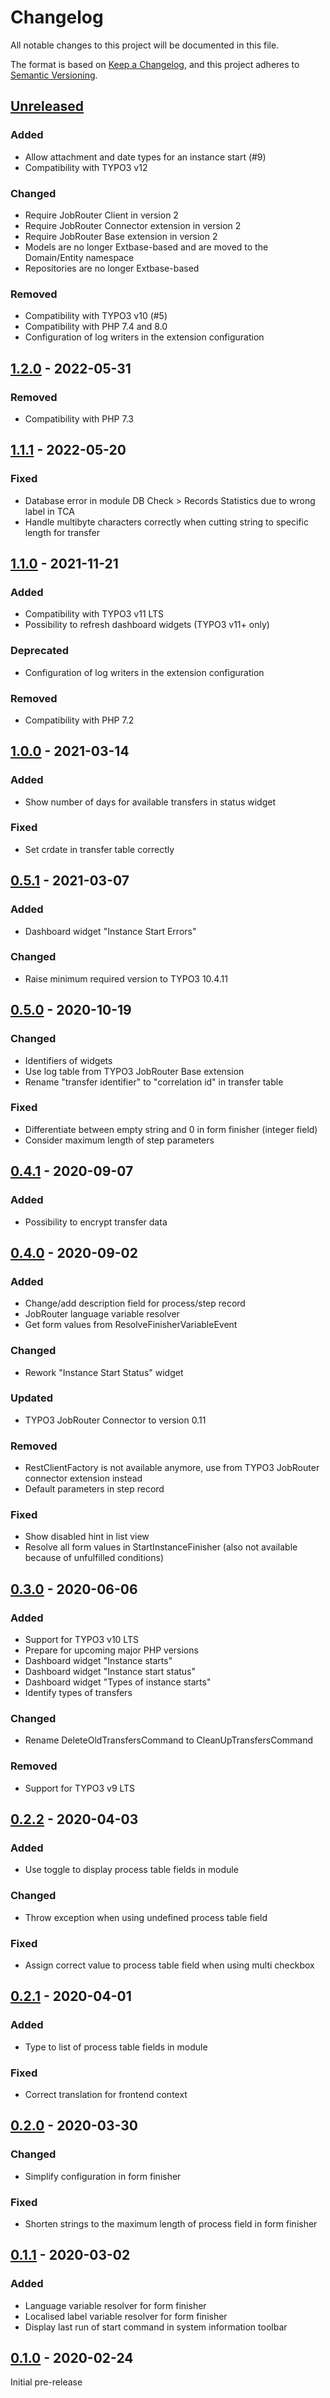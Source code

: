 # Changelog
All notable changes to this project will be documented in this file.

The format is based on [Keep a Changelog](https://keepachangelog.com/en/1.0.0/),
and this project adheres to [Semantic Versioning](https://semver.org/spec/v2.0.0.html).

## [Unreleased]

### Added
- Allow attachment and date types for an instance start (#9)
- Compatibility with TYPO3 v12

### Changed
- Require JobRouter Client in version 2
- Require JobRouter Connector extension in version 2
- Require JobRouter Base extension in version 2
- Models are no longer Extbase-based and are moved to the Domain/Entity namespace
- Repositories are no longer Extbase-based

### Removed
- Compatibility with TYPO3 v10 (#5)
- Compatibility with PHP 7.4 and 8.0
- Configuration of log writers in the extension configuration

## [1.2.0] - 2022-05-31

### Removed
- Compatibility with PHP 7.3

## [1.1.1] - 2022-05-20

### Fixed
- Database error in module DB Check > Records Statistics due to wrong label in TCA
- Handle multibyte characters correctly when cutting string to specific length for transfer

## [1.1.0] - 2021-11-21

### Added
- Compatibility with TYPO3 v11 LTS
- Possibility to refresh dashboard widgets (TYPO3 v11+ only)

### Deprecated
- Configuration of log writers in the extension configuration

### Removed
- Compatibility with PHP 7.2

## [1.0.0] - 2021-03-14

### Added
- Show number of days for available transfers in status widget

### Fixed
- Set crdate in transfer table correctly

## [0.5.1] - 2021-03-07

### Added
- Dashboard widget "Instance Start Errors"

### Changed
- Raise minimum required version to TYPO3 10.4.11

## [0.5.0] - 2020-10-19

### Changed
- Identifiers of widgets
- Use log table from TYPO3 JobRouter Base extension
- Rename "transfer identifier" to "correlation id" in transfer table

### Fixed
- Differentiate between empty string and 0 in form finisher (integer field)
- Consider maximum length of step parameters

## [0.4.1] - 2020-09-07

### Added
- Possibility to encrypt transfer data

## [0.4.0] - 2020-09-02

### Added
- Change/add description field for process/step record
- JobRouter language variable resolver
- Get form values from ResolveFinisherVariableEvent

### Changed
- Rework "Instance Start Status" widget

### Updated
- TYPO3 JobRouter Connector to version 0.11

### Removed
- RestClientFactory is not available anymore, use from TYPO3 JobRouter connector extension instead
- Default parameters in step record

### Fixed
- Show disabled hint in list view
- Resolve all form values in StartInstanceFinisher (also not available because of unfulfilled conditions)

## [0.3.0] - 2020-06-06

### Added
- Support for TYPO3 v10 LTS
- Prepare for upcoming major PHP versions
- Dashboard widget "Instance starts"
- Dashboard widget "Instance start status"
- Dashboard widget "Types of instance starts"
- Identify types of transfers

### Changed
- Rename DeleteOldTransfersCommand to CleanUpTransfersCommand

### Removed
- Support for TYPO3 v9 LTS

## [0.2.2] - 2020-04-03

### Added
- Use toggle to display process table fields in module

### Changed
- Throw exception when using undefined process table field

### Fixed
- Assign correct value to process table field when using multi checkbox

## [0.2.1] - 2020-04-01

### Added
- Type to list of process table fields in module

### Fixed
- Correct translation for frontend context

## [0.2.0] - 2020-03-30

### Changed
- Simplify configuration in form finisher

### Fixed
- Shorten strings to the maximum length of process field in form finisher

## [0.1.1] - 2020-03-02

### Added
- Language variable resolver for form finisher
- Localised label variable resolver for form finisher
- Display last run of start command in system information toolbar

## [0.1.0] - 2020-02-24

Initial pre-release

[Unreleased]: https://github.com/brotkrueml/typo3-jobrouter-process/compare/v1.2.0...HEAD
[1.2.0]: https://github.com/brotkrueml/typo3-jobrouter-process/compare/v1.1.1...v1.2.0
[1.1.1]: https://github.com/brotkrueml/typo3-jobrouter-process/compare/v1.1.0...v1.1.1
[1.1.0]: https://github.com/brotkrueml/typo3-jobrouter-process/compare/v1.0.0...v1.1.0
[1.0.0]: https://github.com/brotkrueml/typo3-jobrouter-process/compare/v0.5.1...v1.0.0
[0.5.1]: https://github.com/brotkrueml/typo3-jobrouter-process/compare/v0.5.0...v0.5.1
[0.5.0]: https://github.com/brotkrueml/typo3-jobrouter-process/compare/v0.4.1...v0.5.0
[0.4.1]: https://github.com/brotkrueml/typo3-jobrouter-process/compare/v0.4.0...v0.4.1
[0.4.0]: https://github.com/brotkrueml/typo3-jobrouter-process/compare/v0.3.0...v0.4.0
[0.3.0]: https://github.com/brotkrueml/typo3-jobrouter-process/compare/v0.2.2...v0.3.0
[0.2.2]: https://github.com/brotkrueml/typo3-jobrouter-process/compare/v0.2.1...v0.2.2
[0.2.1]: https://github.com/brotkrueml/typo3-jobrouter-process/compare/v0.2.0...v0.2.1
[0.2.0]: https://github.com/brotkrueml/typo3-jobrouter-process/compare/v0.1.1...v0.2.0
[0.1.1]: https://github.com/brotkrueml/typo3-jobrouter-process/compare/v0.1.0...v0.1.1
[0.1.0]: https://github.com/brotkrueml/typo3-jobrouter-process/releases/tag/v0.1.0
